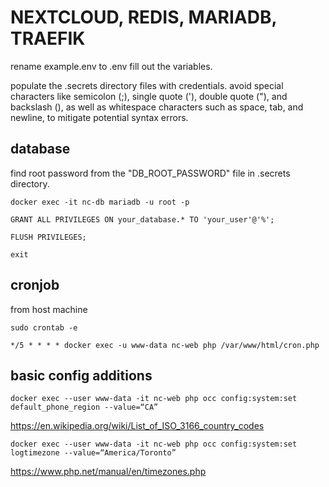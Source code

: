 # NEXTCLOUD, REDIS, MARIADB, TRAEFIK

rename example.env to .env fill out the variables.

populate the .secrets directory files with credentials. avoid special characters like semicolon (;), single quote ('), double quote ("), and backslash (\), as well as whitespace characters such as space, tab, and newline, to mitigate potential syntax errors.

## database
find root password from the "DB_ROOT_PASSWORD" file in .secrets directory.

`docker exec -it nc-db mariadb -u root -p`

`GRANT ALL PRIVILEGES ON your_database.* TO 'your_user'@'%';`

`FLUSH PRIVILEGES;`

`exit`

## cronjob
from host machine

`sudo crontab -e`

`*/5 * * * * docker exec -u www-data nc-web php /var/www/html/cron.php`

## basic config additions

`docker exec --user www-data -it nc-web php occ config:system:set default_phone_region --value=“CA”`

https://en.wikipedia.org/wiki/List_of_ISO_3166_country_codes


`docker exec --user www-data -it nc-web php occ config:system:set logtimezone --value=“America/Toronto”`

https://www.php.net/manual/en/timezones.php